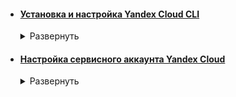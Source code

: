 <!-- # [Установка Yandex Cloud CLI](https://yandex.cloud/en-ru/docs/cli/quickstart#install)
Интерфейс командной строки Yandex Cloud (CLI) — скачиваемое программное обеспечение для управления облачными ресурсами через командную строку.  -->

- #### [Установка и настройка Yandex Cloud CLI](# "Интерфейс командной строки Yandex Cloud (CLI) — скачиваемое ПО для управления облачными ресурсами через командную строку.")


  <details>
  <summary>Развернуть</summary>   

  #### Автоматическая настройка Yandex Cloud CLI

  <details>
  <summary>Развернуть</summary>   

  1. Установка Yandex Cloud CLI  
      - Ничего дополнительно устанавливать не нужно. Установка произошла на этапе сборки Docker image

  2. Настройка профиля Yandex Cloud CLI  

         # Начало настройки профиля
         yc init

         # Продолжение настройки согласно сообщениям командной строки

         # Проверка настроек профиля Yandex Cloud CLI
         yc config list
  </details>

  #### Ручная настройка Yandex Cloud CLI
  Если по каким-то причинам Yandex Cloud CLI не был добавлен в Docker image  
  [Ссылка на инструкцию с официального сайта Yandex Cloud](https://yandex.cloud/ru/docs/cli/operations/install-cli)

  </details>

<!-- # [Настройка сервисного аккаунта Yandex Cloud](https://yandex.cloud/ru/docs/ydb/terraform/credentials)

Сервисный аккаунт необходим для аутентификации и управления ресурсами Yandex Cloud -->

- #### [Настройка сервисного аккаунта Yandex Cloud](# "Сервисный аккаунт необходим для аутентификации и управления ресурсами Yandex Cloud")


  <details>
  <summary>Развернуть</summary>   

  #### Автоматическая настройка сервисного аккаунта Yandex Cloud

  <details>
  <summary>Развернуть</summary>   

  1. Создание файла с данными для аутентификации в Yandex Cloud
        
         # В ~/<имя репозитория>/credentials создать yc_meta.json и наполнить его данными из web-консоли Yandex Cloud
         # Для примера использовать ~/<имя репозитория>/credentials/templates/yc_meta_EXAMPLE.json

  2. Запуск Python-скрипта [**yc_service_account_configuration.py**](python-scripts/yc_service_account_configuration.py) для автоматической настройки аккаунта Yandex Cloud

  3. [Создание файла конфигурации провайдера](https://yandex.cloud/ru/docs/ydb/terraform/install "Провайдер устанавливает соединение с YDB и предоставляет API-методы.") — .terraformrc

         # В ~/<имя репозитория>/credentials создать .terraformrc и наполнить его данными из документации Yandex Cloud
         # Для примера можно использовать ~/<имя репозитория>/credentials/templates/.terraformrc_EXAMPLE

       [Ссылка на документацию](https://yandex.cloud/ru/docs/ydb/terraform/install)
  
  4. Запуск Python-скрипта [**terraform_init.py**](python-scripts/terraform_init.py) для автоматической установки провайдера для работы с YDB  
        

  </details>

  #### Ручная настройка сервисного аккаунта Yandex Cloud
  Если по каким-то причинам сервисный аккаунт Yandex Cloud не получается настроить с помощью скрипта  
  [Ссылка на инструкцию с официального сайта Yandex Cloud](https://yandex.cloud/ru/docs/ydb/terraform/credentials#bash_1)




